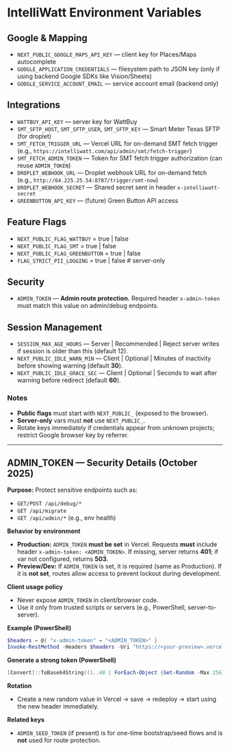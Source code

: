 # IntelliWatt Environment Variables

## Google & Mapping
- `NEXT_PUBLIC_GOOGLE_MAPS_API_KEY` — client key for Places/Maps autocomplete
- `GOOGLE_APPLICATION_CREDENTIALS` — filesystem path to JSON key (only if using backend Google SDKs like Vision/Sheets)
- `GOOGLE_SERVICE_ACCOUNT_EMAIL` — service account email (backend only)

## Integrations
- `WATTBUY_API_KEY` — server key for WattBuy
- `SMT_SFTP_HOST`, `SMT_SFTP_USER`, `SMT_SFTP_KEY` — Smart Meter Texas SFTP (for droplet)
- `SMT_FETCH_TRIGGER_URL` — Vercel URL for on-demand SMT fetch trigger (e.g., `https://intelliwatt.com/api/admin/smt/fetch-trigger`)
- `SMT_FETCH_ADMIN_TOKEN` — Token for SMT fetch trigger authorization (can reuse `ADMIN_TOKEN`)
- `DROPLET_WEBHOOK_URL` — Droplet webhook URL for on-demand fetch (e.g., `http://64.225.25.54:8787/trigger/smt-now`)
- `DROPLET_WEBHOOK_SECRET` — Shared secret sent in header `x-intelliwatt-secret`
- `GREENBUTTON_API_KEY` — (future) Green Button API access

## Feature Flags
- `NEXT_PUBLIC_FLAG_WATTBUY` = true | false
- `NEXT_PUBLIC_FLAG_SMT` = true | false
- `NEXT_PUBLIC_FLAG_GREENBUTTON` = true | false
- `FLAG_STRICT_PII_LOGGING` = true | false  # server-only

## Security
- `ADMIN_TOKEN` — **Admin route protection.** Required header `x-admin-token` must match this value on admin/debug endpoints.

## Session Management
- `SESSION_MAX_AGE_HOURS` — Server | Recommended | Reject server writes if session is older than this (default 12).
- `NEXT_PUBLIC_IDLE_WARN_MIN` — Client | Optional | Minutes of inactivity before showing warning (default **30**).
- `NEXT_PUBLIC_IDLE_GRACE_SEC` — Client | Optional | Seconds to wait after warning before redirect (default **60**).

### Notes
- **Public flags** must start with `NEXT_PUBLIC_` (exposed to the browser).
- **Server-only** vars must **not** use `NEXT_PUBLIC_`.
- Rotate keys immediately if credentials appear from unknown projects; restrict Google browser key by referrer.

---

## ADMIN_TOKEN — Security Details (October 2025)

**Purpose:** Protect sensitive endpoints such as:
- `GET/POST /api/debug/*`
- `GET /api/migrate`
- `GET /api/admin/*` (e.g., env health)

**Behavior by environment**
- **Production:** `ADMIN_TOKEN` **must be set** in Vercel. Requests **must** include header `x-admin-token: <ADMIN_TOKEN>`. If missing, server returns **401**; if var not configured, returns **503**.
- **Preview/Dev:** If `ADMIN_TOKEN` is set, it is required (same as Production). If it is **not set**, routes allow access to prevent lockout during development.

**Client usage policy**
- Never expose `ADMIN_TOKEN` in client/browser code.
- Use it only from trusted scripts or servers (e.g., PowerShell, server-to-server).

**Example (PowerShell)**
```powershell
$headers = @{ "x-admin-token" = "<ADMIN_TOKEN>" }
Invoke-RestMethod -Headers $headers -Uri "https://<your-preview>.vercel.app/api/debug/list-all-addresses" -Method GET
```

**Generate a strong token (PowerShell)**
```powershell
[Convert]::ToBase64String((1..48 | ForEach-Object {Get-Random -Max 256}))
```

**Rotation**
- Create a new random value in Vercel → save → redeploy → start using the new header immediately.

**Related keys**
- `ADMIN_SEED_TOKEN` (if present) is for one-time bootstrap/seed flows and is **not** used for route protection.
